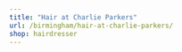 ```yaml
---
title: "Hair at Charlie Parkers"
url: /birmingham/hair-at-charlie-parkers/
shop: hairdresser
---
```

